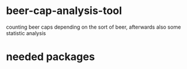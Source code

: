 # beer-cap-analysis-tool
counting beer caps depending on the sort of beer, afterwards also some statistic analysis


# needed packages